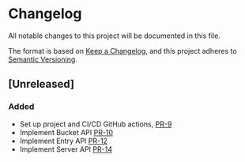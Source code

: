 # Changelog

All notable changes to this project will be documented in this file.

The format is based on [Keep a Changelog](https://keepachangelog.com/en/1.0.0/),
and this project adheres to [Semantic Versioning](https://semver.org/spec/v2.0.0.html).

## [Unreleased]

### Added
* Set up project and CI/CD GitHub actions, [PR-9](https://github.com/reductstore/reduct-go/pull/9)
* Implement Bucket API [PR-10](https://github.com/reductstore/reduct-go/pull/10)
* Implement Entry API [PR-12](https://github.com/reductstore/reduct-go/pull/12)
* Implement Server API [PR-14](https://github.com/reductstore/reduct-go/pull/14)
